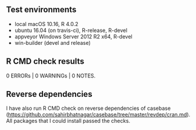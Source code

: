 ## Test environments

* local macOS 10.16, R 4.0.2
* ubuntu 16.04 (on travis-ci), R-release, R-devel
* appveyor Windows Server 2012 R2 x64, R-devel
* win-builder (devel and release)

## R CMD check results

0 ERRORs | 0 WARNINGs | 0 NOTES.

## Reverse dependencies

I have also run R CMD check on reverse dependencies of casebase 
(https://github.com/sahirbhatnagar/casebase/tree/master/revdep/cran.md). 
All packages that I could install passed the checks.
